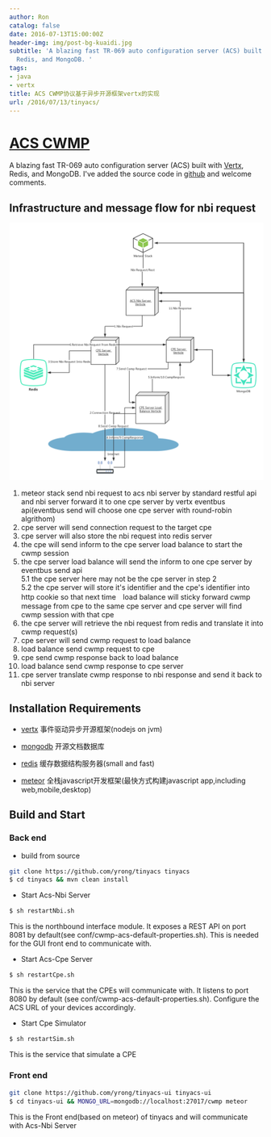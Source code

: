 ```yaml
---
author: Ron
catalog: false
date: 2016-07-13T15:00:00Z
header-img: img/post-bg-kuaidi.jpg
subtitle: 'A blazing fast TR-069 auto configuration server (ACS) built with Vertx,
  Redis, and MongoDB. '
tags:
- java
- vertx
title: ACS CWMP协议基于异步开源框架vertx的实现
url: /2016/07/13/tinyacs/
---
```


[ACS CWMP](https://www.broadband-forum.org/cwmp.php)
===============================
A blazing fast TR-069 auto configuration server (ACS) built with [Vertx](http://vertx.io/vertx2/), Redis, and MongoDB. I've added the source code in [github](https://github.com/yrong/tinyacs) and welcome comments.

## Infrastructure and message flow for nbi request 

![](/img/cwmp.png)

1. meteor stack send nbi request to acs nbi server by standard restful api and nbi server forward it to one cpe server by vertx eventbus api(eventbus send will choose one cpe server with round-robin algrithom)
2. cpe server will send connection request to the target cpe
3. cpe server will also store the nbi request into redis server
4. the cpe will send inform to the cpe server load balance to start the cwmp session
5. the cpe server load balance will send the inform to one cpe server by eventbus send api  
	5.1 the cpe server here may not be the cpe server in step 2   
	5.2 the cpe server will store it's identifier and the cpe's identifier into http cookie so that next time　load balance will sticky forward cwmp message from cpe to the same cpe server and cpe server will find cwmp session with that cpe
6. the cpe server will retrieve the nbi request from redis and translate it into cwmp request(s)
7. cpe server will send cwmp request to load balance
8. load balance send cwmp request to cpe
9. cpe send cwmp response back to load balance
10. load balance send cwmp response to cpe server
11. cpe server translate cwmp response to nbi response and send it back to nbi server

## Installation Requirements

- [vertx](http://vertx.io/vertx2/install.html)
事件驱动异步开源框架(nodejs on jvm)

- [mongodb](https://docs.mongodb.com/manual/installation/)
开源文档数据库

- [redis](http://redis.io/topics/quickstart)
缓存数据结构服务器(small and fast)

- [meteor](https://www.meteor.com/install)
全栈javascript开发框架(最快方式构建javascript app,including web,mobile,desktop)

## Build and Start

### Back end

+ build from source

``` bash
git clone https://github.com/yrong/tinyacs tinyacs
$ cd tinyacs && mvn clean install
```

+ Start Acs-Nbi Server

``` bash
$ sh restartNbi.sh
```
This is the northbound interface module. It exposes a REST API on port 8081 by default(see conf/cwmp-acs-default-properties.sh). This is needed for the GUI front end to communicate with.

+ Start Acs-Cpe Server

``` bash
$ sh restartCpe.sh
```
This is the service that the CPEs will communicate with. It listens to port 8080 by default (see conf/cwmp-acs-default-properties.sh). Configure the ACS URL of your devices accordingly.

+ Start Cpe Simulator

``` bash
$ sh restartSim.sh
```
This is the service that simulate a CPE 


### Front end
``` bash
git clone https://github.com/yrong/tinyacs-ui tinyacs-ui
$ cd tinyacs-ui && MONGO_URL=mongodb://localhost:27017/cwmp meteor
```
This is the Front end(based on meteor) of tinyacs and will communicate with Acs-Nbi Server



